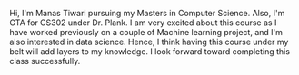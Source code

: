 Hi, I'm Manas Tiwari pursuing my Masters in Computer Science. Also, I'm GTA for CS302 under Dr. Plank. I am very excited about this course as I have worked previously on a couple of Machine learning project, and I'm also interested in data science. Hence, I think having this course under my belt will add layers to my knowledge. I look forward toward completing this class successfully. 
